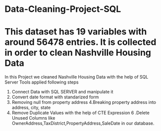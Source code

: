 # Data-Cleaning-Project-SQL
# This dataset has 19 variables with around 56478 entries. It is collected in order to clean Nashville Housing Data 

In this Project we cleaned Nashville Housing Data with the help of SQL Server Tools applied 
following steps

1. Connect Data with SQL SERVER and manipulate it 
2. Convert date format with standarized form
3. Removing null from property address
4.Breaking property address into address, city, state
5. Remove Duplicate Values with the help of CTE Expression
6 .Delete Unused Columns like OwnerAddress,TaxDistrict,PropertyAddress,SaleDate in our database.
